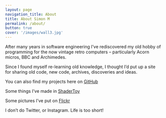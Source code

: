 ```yaml
---
layout: page
navigation_title: About
title: About Simon M
permalink: /about/
button: true
cover: '/images/wall3.jpg'
---
```

After many years in software engineering I’ve rediscovered my old hobby of programming for the now vintage retro computers – particularly Acorn micros, BBC and Archimedes.

Since I found myself re-learning old knowledge, I thought I’d put up a site for sharing old code, new code, archives, discoveries and ideas.

You can also find my projects here on [GitHub](https://github.com/simondotm/)

Some things I’ve made in [ShaderToy](https://www.shadertoy.com/user/zippycoder)

Some pictures I’ve put on [Flickr](https://www.flickr.com/photos/9793651@N03/)

I don’t do Twitter, or Instagram. Life is too short!


